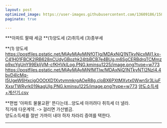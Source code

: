 ```yaml
---
layout: post
optimized_image: https://user-images.githubusercontent.com/13609186/158834851-5c5d7736-001b-448d-8bb6-eb99f2f16233.jpg
paginate: true

---
```

***아파트 팔때 세금
**(1)양도세  (2)취득세  (3)종부세

**(1) 양도세
https://postfiles.pstatic.net/MjAyMjAyMjNfOTIg/MDAxNjQ1NTkyNjcxMjI1.kx-C41H01FBCK2IRB628nCUdyGBozhk24tbBCB7e4BUg.m6SgCERBdrqTCMmzp9xcYgUnY99EkIjVM-cfKHVkILog.PNG.kminsu1225/image.png?type=w773
https://postfiles.pstatic.net/MjAyMjAyMjNfMTIw/MDAxNjQ1NTkyNTI2NzI4.4bvD4lcMq-I5UgeW6HxcigOOOtXD1XvtvmmkrgAOeR8g.cloBX6PXtMXvtx0WwnSr3LiuFXxsrTWRyrk019kagUIg.PNG.kminsu1225/image.png?type=w773
[양도소득세+계산기.csv](https://github.com/choijangwook/cjw/files/8386327/%2B.csv)

**편법
'아파트 물물교환' 뜬다는데…양도세 아끼려다 취득세 더 낼라. <BR>
직거래 다운계약.  -> 걸리면 가산벌금. <BR>
양도소득세를 절반 가까이 내야 하자 차라리 증여를 택한다. <BR>

---
